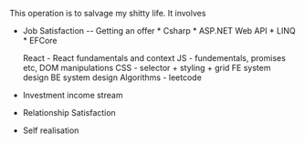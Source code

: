 This operation is to salvage my shitty life.
It involves
* Job Satisfaction -- Getting an offer
		* Csharp
		* ASP.NET Web API
		* LINQ
		* EFCore

	React - React fundamentals and context
	JS - fundementals, promises etc, DOM manipulations
	CSS - selector + styling + grid
	 FE system design
	 BE system design
	 Algorithms - leetcode
	
	


* Investment income stream
* Relationship Satisfaction
* Self realisation